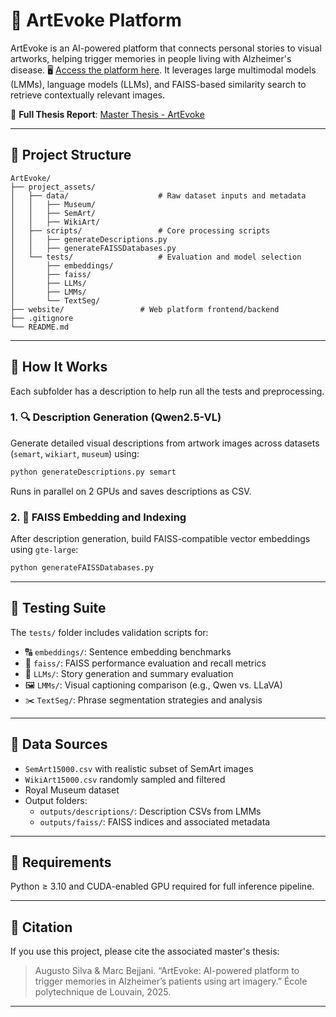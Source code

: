 # 🎨 ArtEvoke Platform

ArtEvoke is an AI-powered platform that connects personal stories to visual artworks, helping trigger memories in people living with Alzheimer's disease. 🖥️ [Access the platform here](https://artevoke.com.br). It leverages large multimodal models (LMMs), language models (LLMs), and FAISS-based similarity search to retrieve contextually relevant images.

📄 **Full Thesis Report**: [Master Thesis - ArtEvoke](link_here)

---

## 📁 Project Structure

```
ArtEvoke/
├── project_assets/
│   ├── data/                    # Raw dataset inputs and metadata
│   │   ├── Museum/
│   │   ├── SemArt/
│   │   ├── WikiArt/
│   ├── scripts/                 # Core processing scripts
│   │   ├── generateDescriptions.py
│   │   ├── generateFAISSDatabases.py
│   └── tests/                   # Evaluation and model selection
│       ├── embeddings/
│       ├── faiss/
│       ├── LLMs/
│       ├── LMMs/
│       └── TextSeg/
├── website/                 # Web platform frontend/backend
├── .gitignore
└── README.md                
```

---

## 🚀 How It Works

Each subfolder has a description to help run all the tests and preprocessing.

### 1. 🔍 Description Generation (Qwen2.5-VL)
Generate detailed visual descriptions from artwork images across datasets (`semart`, `wikiart`, `museum`) using:
```bash
python generateDescriptions.py semart
```
Runs in parallel on 2 GPUs and saves descriptions as CSV.

### 2. 🧠 FAISS Embedding and Indexing
After description generation, build FAISS-compatible vector embeddings using `gte-large`:
```bash
python generateFAISSDatabases.py
```

---

## 🧪 Testing Suite

The `tests/` folder includes validation scripts for:
- 🔠 `embeddings/`: Sentence embedding benchmarks
- 🧮 `faiss/`: FAISS performance evaluation and recall metrics
- 🧾 `LLMs/`: Story generation and summary evaluation
- 🖼️ `LMMs/`: Visual captioning comparison (e.g., Qwen vs. LLaVA)
- ✂️ `TextSeg/`: Phrase segmentation strategies and analysis

---

## 📂 Data Sources

- `SemArt15000.csv` with realistic subset of SemArt images
- `WikiArt15000.csv` randomly sampled and filtered
- Royal Museum dataset 
- Output folders:
  - `outputs/descriptions/`: Description CSVs from LMMs
  - `outputs/faiss/`: FAISS indices and associated metadata

---

## 📎 Requirements


Python ≥ 3.10 and CUDA-enabled GPU required for full inference pipeline.

---

## 📘 Citation

If you use this project, please cite the associated master's thesis:
> Augusto Silva & Marc Bejjani. “ArtEvoke: AI-powered platform to trigger memories in Alzheimer’s patients using art imagery.” École polytechnique de Louvain, 2025.

---